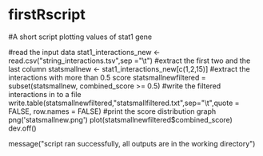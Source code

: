 # firstRscript
#A short script plotting values of stat1 gene

#read the input data
stat1_interactions_new <- read.csv("string_interactions.tsv",sep ="\t")
#extract the first two and the last column
statsmallnew <- stat1_interactions_new[c(1,2,15)]
#extract the interactions with more than 0.5 score
statsmallnewfiltered = subset(statsmallnew, combined_score >= 0.5)
#write the filtered interactions in to a file
write.table(statsmallnewfiltered,"statsmallfiltered.txt",sep="\t",quote = FALSE, row.names = FALSE)
#print the score distribution graph
png('statsmallnew.png')
plot(statsmallnewfiltered$combined_score)
dev.off()

message("script ran successfully, all outputs are in the working directory")
